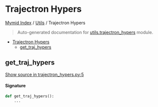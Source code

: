 # Trajectron Hypers

[Mymid Index](../README.md#mymid-index) /
[Utils](./index.md#utils) /
Trajectron Hypers

> Auto-generated documentation for [utils.trajectron_hypers](https://github.com/enricobu96/myMID/blob/main/utils/trajectron_hypers.py) module.

- [Trajectron Hypers](#trajectron-hypers)
  - [get_traj_hypers](#get_traj_hypers)

## get_traj_hypers

[Show source in trajectron_hypers.py:5](https://github.com/enricobu96/myMID/blob/main/utils/trajectron_hypers.py#L5)

#### Signature

```python
def get_traj_hypers():
    ...
```


